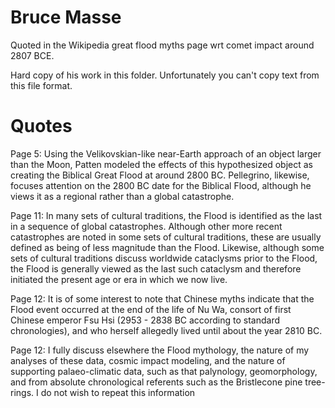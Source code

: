 # Bruce Masse

Quoted in the Wikipedia great flood myths page wrt comet impact around 2807 BCE.

Hard copy of his work in this folder. Unfortunately you can't copy text from this file format.

# Quotes

Page 5: Using the Velikovskian-like near-Earth approach of an object larger than the Moon, Patten modeled the effects of this hypothesized object as creating the Biblical Great Flood at around 2800 BC. Pellegrino, likewise, focuses attention on the 2800 BC date for the Biblical Flood, although he views it as a regional rather than a global catastrophe.

Page 11: In many sets of cultural traditions, the Flood is identified as the last in a sequence of global catastrophes. Although other more recent catastrophes are noted in some sets of cultural traditions, these are usually defined as being of less magnitude than the Flood. Likewise, although some sets of cultural traditions discuss worldwide cataclysms prior to the Flood, the Flood is generally viewed as the last such cataclysm and therefore initiated the present age or era in which we now live.

Page 12: It is of some interest to note that Chinese myths indicate that the Flood event occurred at the end of the life of Nu Wa, consort of first Chinese emperor Fsu Hsi (2953 - 2838 BC according to standard chronologies), and who herself allegedly lived until about the year 2810 BC.

Page 12: I fully discuss elsewhere the Flood mythology, the nature of my analyses of these data, cosmic impact modeling, and the nature of supporting palaeo-climatic data, such as that palynology, geomorphology, and from absolute chronological referents such as the Bristlecone pine tree-rings. I do not wish to repeat this information
